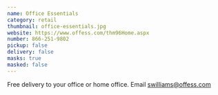 ```yaml
---
name: Office Essentials
category: retail
thumbnail: office-essentials.jpg
website: https://www.offess.com/thm96Home.aspx
number: 866-251-9802
pickup: false
delivery: false
masks: true
masked: false
---
```

Free delivery to your office or home office. Email swilliams@offess.com